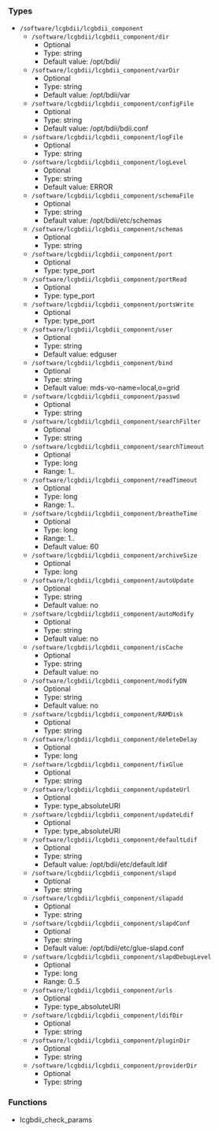 
### Types

 - `/software/lcgbdii/lcgbdii_component`
    - `/software/lcgbdii/lcgbdii_component/dir`
        - Optional
        - Type: string
        - Default value: /opt/bdii/
    - `/software/lcgbdii/lcgbdii_component/varDir`
        - Optional
        - Type: string
        - Default value: /opt/bdii/var
    - `/software/lcgbdii/lcgbdii_component/configFile`
        - Optional
        - Type: string
        - Default value: /opt/bdii/bdii.conf
    - `/software/lcgbdii/lcgbdii_component/logFile`
        - Optional
        - Type: string
    - `/software/lcgbdii/lcgbdii_component/logLevel`
        - Optional
        - Type: string
        - Default value: ERROR
    - `/software/lcgbdii/lcgbdii_component/schemaFile`
        - Optional
        - Type: string
        - Default value: /opt/bdii/etc/schemas
    - `/software/lcgbdii/lcgbdii_component/schemas`
        - Optional
        - Type: string
    - `/software/lcgbdii/lcgbdii_component/port`
        - Optional
        - Type: type_port
    - `/software/lcgbdii/lcgbdii_component/portRead`
        - Optional
        - Type: type_port
    - `/software/lcgbdii/lcgbdii_component/portsWrite`
        - Optional
        - Type: type_port
    - `/software/lcgbdii/lcgbdii_component/user`
        - Optional
        - Type: string
        - Default value: edguser
    - `/software/lcgbdii/lcgbdii_component/bind`
        - Optional
        - Type: string
        - Default value: mds-vo-name=local,o=grid
    - `/software/lcgbdii/lcgbdii_component/passwd`
        - Optional
        - Type: string
    - `/software/lcgbdii/lcgbdii_component/searchFilter`
        - Optional
        - Type: string
    - `/software/lcgbdii/lcgbdii_component/searchTimeout`
        - Optional
        - Type: long
        - Range: 1..
    - `/software/lcgbdii/lcgbdii_component/readTimeout`
        - Optional
        - Type: long
        - Range: 1..
    - `/software/lcgbdii/lcgbdii_component/breatheTime`
        - Optional
        - Type: long
        - Range: 1..
        - Default value: 60
    - `/software/lcgbdii/lcgbdii_component/archiveSize`
        - Optional
        - Type: long
    - `/software/lcgbdii/lcgbdii_component/autoUpdate`
        - Optional
        - Type: string
        - Default value: no
    - `/software/lcgbdii/lcgbdii_component/autoModify`
        - Optional
        - Type: string
        - Default value: no
    - `/software/lcgbdii/lcgbdii_component/isCache`
        - Optional
        - Type: string
        - Default value: no
    - `/software/lcgbdii/lcgbdii_component/modifyDN`
        - Optional
        - Type: string
        - Default value: no
    - `/software/lcgbdii/lcgbdii_component/RAMDisk`
        - Optional
        - Type: string
    - `/software/lcgbdii/lcgbdii_component/deleteDelay`
        - Optional
        - Type: long
    - `/software/lcgbdii/lcgbdii_component/fixGlue`
        - Optional
        - Type: string
    - `/software/lcgbdii/lcgbdii_component/updateUrl`
        - Optional
        - Type: type_absoluteURI
    - `/software/lcgbdii/lcgbdii_component/updateLdif`
        - Optional
        - Type: type_absoluteURI
    - `/software/lcgbdii/lcgbdii_component/defaultLdif`
        - Optional
        - Type: string
        - Default value: /opt/bdii/etc/default.ldif
    - `/software/lcgbdii/lcgbdii_component/slapd`
        - Optional
        - Type: string
    - `/software/lcgbdii/lcgbdii_component/slapadd`
        - Optional
        - Type: string
    - `/software/lcgbdii/lcgbdii_component/slapdConf`
        - Optional
        - Type: string
        - Default value: /opt/bdii/etc/glue-slapd.conf
    - `/software/lcgbdii/lcgbdii_component/slapdDebugLevel`
        - Optional
        - Type: long
        - Range: 0..5
    - `/software/lcgbdii/lcgbdii_component/urls`
        - Optional
        - Type: type_absoluteURI
    - `/software/lcgbdii/lcgbdii_component/ldifDir`
        - Optional
        - Type: string
    - `/software/lcgbdii/lcgbdii_component/pluginDir`
        - Optional
        - Type: string
    - `/software/lcgbdii/lcgbdii_component/providerDir`
        - Optional
        - Type: string

### Functions

 - lcgbdii_check_params

